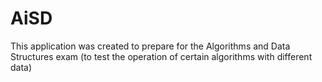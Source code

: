 # AiSD

This application was created to prepare for the Algorithms and Data Structures exam (to test the operation of certain algorithms with different data)
